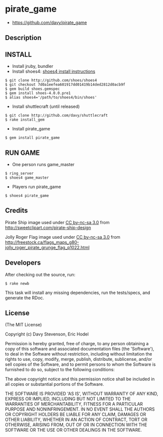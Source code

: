 # pirate_game

* https://github.com/davy/pirate_game

## Description

## INSTALL

 * Install jruby, bundler
 * Install shoes4: [shoes4 install instructions](https://github.com/shoes/shoes4)

```
$ git clone http://github.com/shoes/shoes4
$ git checkout 7d0a1eefea601917dd01419b14ded2812d0acb9f
$ gem build shoes.gemspec
$ gem install shoes-4.0.0.pre1
$ alias shoes4='/path/to/shoes4/bin/shoes'
```

 * Install shuttlecraft (until released)

```
$ git clone http://github.com/davy/shuttlecraft
$ rake install_gem
```

 * Install pirate_game

```
$ gem install pirate_game
```

## RUN GAME

 * One person runs game_master

```
$ ring_server
$ shoes4 game_master
```

 * Players run pirate_game

```
$ shoes4 pirate_game
```

## Credits

Pirate Ship image used under [CC by-nc-sa
3.0](http://creativecommons.org/licenses/by-nc-sa/3.0/) from
http://sweetclipart.com/pirate-ship-design

Jolly Roger Flag image used under [CC by-nc-sa 
3.0](http://creativecommons.org/licenses/by-nc-sa/3.0/) 
from http://freestock.ca/flags_maps_g80-jolly_roger_pirate_grunge_flag_p1022.html

## Developers

After checking out the source, run:

    $ rake newb

This task will install any missing dependencies, run the tests/specs,
and generate the RDoc.

## License

(The MIT License)

Copyright (c) Davy Stevenson, Eric Hodel

Permission is hereby granted, free of charge, to any person obtaining
a copy of this software and associated documentation files (the
'Software'), to deal in the Software without restriction, including
without limitation the rights to use, copy, modify, merge, publish,
distribute, sublicense, and/or sell copies of the Software, and to
permit persons to whom the Software is furnished to do so, subject to
the following conditions:

The above copyright notice and this permission notice shall be
included in all copies or substantial portions of the Software.

THE SOFTWARE IS PROVIDED 'AS IS', WITHOUT WARRANTY OF ANY KIND,
EXPRESS OR IMPLIED, INCLUDING BUT NOT LIMITED TO THE WARRANTIES OF
MERCHANTABILITY, FITNESS FOR A PARTICULAR PURPOSE AND NONINFRINGEMENT.
IN NO EVENT SHALL THE AUTHORS OR COPYRIGHT HOLDERS BE LIABLE FOR ANY
CLAIM, DAMAGES OR OTHER LIABILITY, WHETHER IN AN ACTION OF CONTRACT,
TORT OR OTHERWISE, ARISING FROM, OUT OF OR IN CONNECTION WITH THE
SOFTWARE OR THE USE OR OTHER DEALINGS IN THE SOFTWARE.

